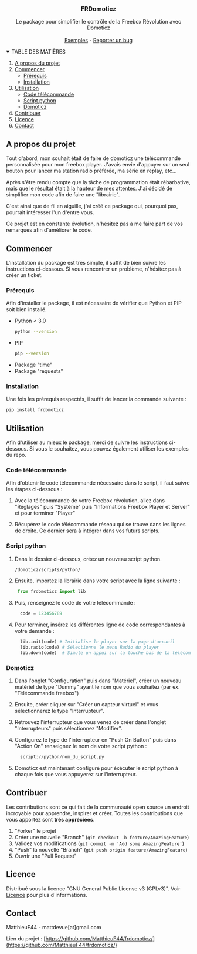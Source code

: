 <p align="center">
  <h3 align="center">FRDomoticz</h3>

  <p align="center">
    Le package pour simplifier le contrôle de la Freebox Révolution avec Domoticz
    <br />
    <br />
    <a href="hhttps://github.com/MatthieuF44/frdomoticz">Exemples</a>
    -
    <a href="https://github.com/MatthieuF44/frdomoticz/issues">Reporter un bug</a>
  </p>
</p>

<details open="open">
  <summary>TABLE DES MATIÈRES</summary>
  <ol>
    <li>
      <a href="#a-propos-du-projet">A propos du projet</a>
    </li>
    <li>
      <a href="#commencer">Commencer</a>
      <ul>
        <li><a href="#prérequis">Prérequis</a></li>
        <li><a href="#installation">Installation</a></li>
      </ul>
    </li>
    <li>
        <a href="#utilisation">Utilisation</a>
        <ul>
            <li><a href="#code-télécommande">Code télécommande</a></li>
            <li><a href="#script-python">Script python</a></li>
            <li><a href="#domoticz">Domoticz</a></li>
      </ul>
    </li>
    <li><a href="#contribuer">Contribuer</a></li>
    <li><a href="#licence">Licence</a></li>
    <li><a href="#contact">Contact</a></li>
  </ol>
</details>

## A propos du projet

Tout d'abord, mon souhait était de faire de domoticz une télécommande personnalisée pour mon freebox player. J'avais envie d'appuyer sur un seul bouton pour lancer ma station radio préférée, ma série en replay, etc...

Après s'être rendu compte que la tâche de programmation était rébarbative, mais que le résultat était à la hauteur de mes attentes. J'ai décidé de simplifier mon code afin de faire une "librairie".

C'est ainsi que de fil en aiguille, j'ai créé ce package qui, pourquoi pas, pourrait intéresser l'un d'entre vous.

Ce projet est en constante évolution, n'hésitez pas à me faire part de vos remarques afin d'améliorer le code.

## Commencer

L'installation du package est très simple, il suffit de bien suivre les instructions ci-dessous. Si vous rencontrer un problème, n'hésitez pas à créer un ticket.

### Prérequis

Afin d'installer le package, il est nécessaire de vérifier que Python et PIP soit bien installé.
* Python < 3.0
  ```sh
  python --version
  ```
* PIP
  ```sh
  pip --version
  ```
* Package "time"
* Package "requests"

### Installation

Une fois les prérequis respectés, il suffit de lancer la commande suivante :
  ```sh
  pip install frdomoticz
  ```

## Utilisation

Afin d'utiliser au mieux le package, merci de suivre les instructions ci-dessous. Si vous le souhaitez, vous pouvez également utiliser les exemples du repo.

### Code télécommande

Afin d'obtenir le code télécommande nécessaire dans le script, il faut suivre les étapes ci-dessous :

1. Avec la télécommande de votre Freebox révolution, allez dans "Réglages" puis "Système" puis "Informations Freebox Player et Server" et pour terminer "Player"

2. Récupérez le code télécommande réseau qui se trouve dans les lignes de droite. Ce dernier sera à intégrer dans vos futurs scripts.

### Script python

1. Dans le dossier ci-dessous, créez un nouveau script python.
   ```sh
   /domoticz/scripts/python/
   ```
2. Ensuite, importez la librairie dans votre script avec la ligne suivante :
   ```Python
    from frdomoticz import lib
   ```
3. Puis, renseignez le code de votre télécommande :
   ```Python
     code = 123456789 
   ```
4. Pour terminer, insérez les différentes ligne de code correspondantes à votre demande :
   ```Python
     lib.init(code) # Initialise le player sur la page d'accueil
     lib.radio(code) # Sélectionne le menu Radio du player
     lib.down(code)  # Simule un appui sur la touche bas de la télécommande.
   ```

<!--  _Pour plus de renseignement, suivez la [documentation complète](https://example.com)_ -->

### Domoticz

1. Dans l'onglet "Configuration" puis dans "Matériel", créer un nouveau matériel de type "Dummy" ayant le nom que vous souhaitez (par ex. "Télécommande freebox")

2. Ensuite, créer cliquer sur "Créer un capteur virtuel" et vous sélectionnerez le type "Interrupteur".

3. Retrouvez l'interrupteur que vous venez de créer dans l'onglet "Interrupteurs" puis sélectionnez "Modifier".

4. Configurez le type de l'interrupteur en "Push On Button" puis dans "Action On" renseignez le nom de votre script python :

   ```Python
     script://python/nom_du_script.py
   ```

5. Domoticz est maintenant configuré pour éxécuter le script python à chaque fois que vous appuyerez sur l'interrupteur.

## Contribuer

Les contributions sont ce qui fait de la communauté open source un endroit incroyable pour apprendre, inspirer et créer. Toutes les contributions que vous apportez sont **très appréciées**.

1. "Forker" le projet
2. Créer une nouvelle "Branch" (`git checkout -b feature/AmazingFeature`)
3. Validez vos modifications (`git commit -m 'Add some AmazingFeature'`)
4. "Push" la nouvelle "Branch" (`git push origin feature/AmazingFeature`)
5. Ouvrir une "Pull Request"

## Licence

Distribué sous la licence "GNU General Public License v3 (GPLv3)". Voir [Licence](https://github.com/MatthieuF44/frdomoticz/license) pour plus d'informations.

## Contact

MatthieuF44 - mattdevue[at]gmail.com

Lien du projet : [https://github.com/MatthieuF44/frdomoticz/](https://github.com/MatthieuF44/frdomoticz/)

<!-- MARKDOWN LINKS & IMAGES -->
<!-- https://www.markdownguide.org/basic-syntax/#reference-style-links -->
[contributors-shield]: https://img.shields.io/github/contributors/othneildrew/Best-README-Template.svg?style=for-the-badge
[contributors-url]: https://github.com/othneildrew/Best-README-Template/graphs/contributors
[forks-shield]: https://img.shields.io/github/forks/othneildrew/Best-README-Template.svg?style=for-the-badge
[forks-url]: https://github.com/othneildrew/Best-README-Template/network/members
[stars-shield]: https://img.shields.io/github/stars/othneildrew/Best-README-Template.svg?style=for-the-badge
[stars-url]: https://github.com/othneildrew/Best-README-Template/stargazers
[issues-shield]: https://img.shields.io/github/issues/othneildrew/Best-README-Template.svg?style=for-the-badge
[issues-url]: https://github.com/othneildrew/Best-README-Template/issues
[license-shield]: https://img.shields.io/github/license/othneildrew/Best-README-Template.svg?style=for-the-badge
[license-url]: https://github.com/othneildrew/Best-README-Template/blob/master/LICENSE.txt
[linkedin-shield]: https://img.shields.io/badge/-LinkedIn-black.svg?style=for-the-badge&logo=linkedin&colorB=555
[linkedin-url]: https://linkedin.com/in/othneildrew
[product-screenshot]: images/screenshot.png